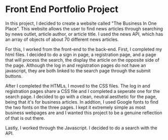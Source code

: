 # Front End Portfolio Project
In this project, I decided to create a website called "The Business In One Place". This website allows the user to find news articles through searching by news outlet, article author, or article title. I used the news API, which has an array of objects of about 70 different news articles. 

For this, I worked from the front-end to the back-end. First, I completed my html files. I decided to do a sign in page, a registration page, and a page that will process the search, the display the article on the opposite side of the page. Although the log in and registration pages do not have an javascript, they are both linked to the search page through the submit buttons.

After I completed the HTMLs, I moved to the CSS files. The log in and registration pages share a CSS file and I completed a seperate one for the search page. I decided to go with a clean, neutral aesthetic for the page, being that it's for business articles. In addtion, I used Google fonts to find the two fonts on the three pages. I kept it extremely simple as most business webpages are and I wanted this project to be a genuine reflection of that is out there.

Lastly, I worked through the Javascript. I decided to do a search with the API.